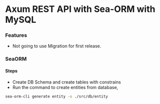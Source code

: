 # Axum REST API with Sea-ORM with MySQL

### Features

- Not going to use Migration for first release.

### SeaORM

#### Steps

- Create DB Schema and create tables with constrains
- Run the command to create entities from database,

```bash
sea-orm-cli generate entity -o ./src/db/entity
```
